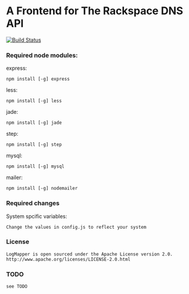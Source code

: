 A Frontend for The Rackspace DNS API
===

[![Build Status](https://secure.travis-ci.org/kmulvey/rackspace-dns-gui.png?branch=master)](http://travis-ci.org/kmulvey/rackspace-dns-gui)

### Required node modules:

express:

	npm install [-g] express

less:

	npm install [-g] less

jade:

	npm install [-g] jade 
	
step:

	npm install [-g] step
	
mysql:

	npm install [-g] mysql
	
mailer:

	npm install [-g] nodemailer

### Required changes

System spcific variables:	

	Change the values in config.js to reflect your system

### License

	LogMapper is open sourced under the Apache License version 2.0.
	http://www.apache.org/licenses/LICENSE-2.0.html
	
### TODO

	see TODO
	
